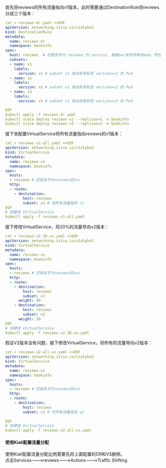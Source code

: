 首先将reviews的所有流量指向v1版本，此时需要通过DestinationRule将reviews分成三个版本：

```yaml
cat > reviews-dr.yaml <<EOF
apiVersion: networking.istio.io/v1alpha3
kind: DestinationRule
metadata:
  name: reviews-dr
  namespace: bookinfo
spec:
  host: reviews  # 匹配名字为 reviews 的 service, 根据svc发现所有的pod，然后根据下面的subnet发现不同版本的pod
  subsets:
  - name: v1
    labels:
      version: v1 # subset v1 指向具有标签 version=v1 的 Pod
  - name: v2
    labels:
      version: v2 # subset v1 指向具有标签 version=v2 的 Pod
  - name: v3
    labels:
      version: v3 # subset v1 指向具有标签 version=v3 的 Pod

EOF
kubectl apply -f reviews-dr.yaml
kubectl scale deploy reviews-v2 --replicas=1 -n bookinfo
kubectl scale deploy reviews-v3 --replicas=1 -n bookinfo
```

接下来配置VirtualService将所有流量指向reviews的v1版本：

```yaml
cat > reviews-v1-all.yaml <<EOF
apiVersion: networking.istio.io/v1alpha3
kind: VirtualService
metadata:
  name: reviews-vs
  namespace: bookinfo
spec:
  hosts:
  - reviews # 匹配名字为reviews的svc
  http:
  - route:
    - destination:
        host: reviews
        subset: v1 # 将所有流量指向 v1
EOF
# 创建该 VirtualService
kubectl apply -f reviews-v1-all.yaml
```
接下修改VirtualService，将20%的流量导向v2版本：
```yaml
cat > reviews-v2-20-vs.yaml <<EOF
apiVersion: networking.istio.io/v1alpha3
kind: VirtualService
metadata:
  name: reviews-vs
  namespace: bookinfo
spec:
  hosts:
  - reviews # 匹配名字为reviews的svc
  http:
  - route:
    - destination:
        host: reviews
        subset: v1 
      weight: 80
    - destination:
        host: reviews
        subset: v2 
      weight: 20      
EOF
# 创建该 VirtualService
kubectl apply -f reviews-v2-20-vs.yaml
```
假设V2版本没有问题，接下修改VirtualService，将所有的流量导向v2版本：
```yaml
cat > reviews-v2-all-vs.yaml <<EOF
apiVersion: networking.istio.io/v1alpha3
kind: VirtualService
metadata:
  name: reviews-vs
  namespace: bookinfo
spec:
  hosts:
  - reviews # 匹配名字为reviews的svc
  http:
  - route:
    - destination:
        host: reviews
        subset: v2 # 将所有流量指向 v2
   
EOF
# 创建该 VirtualService
kubectl apply -f reviews-v2-all-vs.yaml
```

#### 使用Kiali配置流量分配
使用Kiali配置流量分配比例需要先将上面配置的DR和VS删除。  
点击Services--->reviews--->Actions--->Traffic Shifting